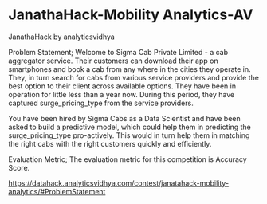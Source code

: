 # JanathaHack-Mobility Analytics-AV
JanathaHack by analyticsvidhya


Problem Statement;
Welcome to Sigma Cab Private Limited - a cab aggregator service. Their customers can download their app on smartphones and book a cab from any where in the cities they operate in. They, in turn search for cabs from various service providers and provide the best option to their client across available options. They have been in operation for little less than a year now. During this period, they have captured surge_pricing_type from the service providers.

You have been hired by Sigma Cabs as a Data Scientist and have been asked to build a predictive model, which could help them in predicting the surge_pricing_type pro-actively. This would in turn help them in matching the right cabs with the right customers quickly and efficiently.


Evaluation Metric;
The evaluation metric for this competition is Accuracy Score.

https://datahack.analyticsvidhya.com/contest/janatahack-mobility-analytics/#ProblemStatement
